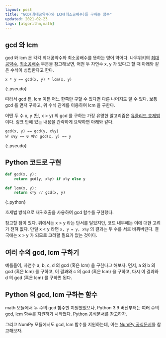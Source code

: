 ```yaml
---
layout: post
title: "GCD(최대공약수)와 LCM(최소공배수)를 구하는 함수"
updated: 2021-02-23
tags: [algorithm,math]
---
```


## gcd 와 lcm

gcd 와 lcm 은 각각 최대공약수와 최소공배수를 뜻하는 영어 약어다. 나무위키의 [최대공약수](https://namu.wiki/w/%EC%B5%9C%EB%8C%80%EA%B3%B5%EC%95%BD%EC%88%98), [최소공배수](https://namu.wiki/w/%EC%B5%9C%EC%86%8C%EA%B3%B5%EB%B0%B0%EC%88%98) 부분을 참고해보면, 어떤 두 자연수 x, y 가 있다고 할 때 아래와 같은 수식이 성립한다고 한다.

```plaintext
x * y == gcd(x, y) * lcm(x, y)
```
{:.pseudo}

따라서 gcd 든, lcm 이든 어느 한쪽만 구할 수 있다면 다른 나머지도 알 수 있다. 보통 gcd 를 먼저 구하고, 위 수식 관계를 이용하여 lcm 을 구한다.

어떤 두 수 x, y (단, x > y) 의 gcd 를 구하는 가장 유명한 알고리즘은 [유클리드 호제법](https://namu.wiki/w/%EC%9C%A0%ED%81%B4%EB%A6%AC%EB%93%9C%20%ED%98%B8%EC%A0%9C%EB%B2%95)이다. 링크 안에 있는 내용을 간략하게 요약하면 아래와 같다.

```plaintext
gcd(x, y) == gcd(y, x%y)
단 x%y == 0 이면 gcd(x, y) == y
```
{:.pseudo}

## Python 코드로 구현

```py
def gcd(x, y):
    return gcd(y, x%y) if x%y else y
	
def lcm(x, y):
    return x*y // gcd(x, y)
```
{:.python}

호제법 방식으로 재귀호출을 사용하여 gcd 함수를 구현했다.

참고할 점이 있다. 위에서는 x > y 라는 단서를 달았지만, 코드 내부에는 이에 대한 고려가 전혀 없다. 만일 x < y 라면 `x, y = y, x%y` 의 결과는 두 수를 서로 바꿔버린다. 결국에는 x > y 가 되므로 고려할 필요가 없는 것이다.

## 여러 수의 gcd, lcm 구하기

예를들어, 자연수 a, b, c, d 의 gcd (혹은 lcm) 을 구한다고 해보자. 먼저, a 와 b 의 gcd (혹은 lcm) 를 구하고, 이 결과와 c 의 gcd (혹은 lcm) 을 구하고, 다시 이 결과와 d 의 gcd (혹은 lcm) 를 구하면 된다.

## Python 의 gcd, lcm 구하는 함수

math 모듈에서 두 수의 gcd 함수만 지원했었으나, Python 3.9 버전부터는 여러 수의 gcd, lcm 함수를 지원하기 시작했다. [Python 공식문서](https://docs.python.org/ko/3/library/math.html)를 참고하자.

그리고 NumPy 모듈에서도 gcd, lcm 함수를 지원하는데, 이는 [NumPy 공식문서](https://numpy.org/doc/stable/reference/generated/numpy.gcd.html)를 참고해보자.